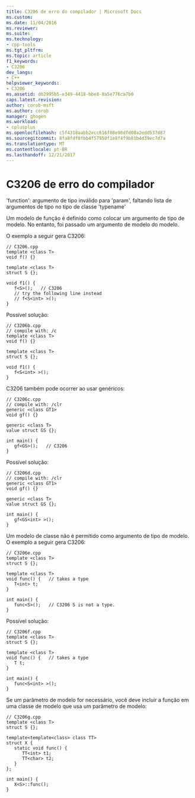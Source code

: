 ```yaml
---
title: C3206 de erro do compilador | Microsoft Docs
ms.custom: 
ms.date: 11/04/2016
ms.reviewer: 
ms.suite: 
ms.technology:
- cpp-tools
ms.tgt_pltfrm: 
ms.topic: article
f1_keywords:
- C3206
dev_langs:
- C++
helpviewer_keywords:
- C3206
ms.assetid: d62995b5-e349-4418-bbe8-8a5e776ca7b0
caps.latest.revision: 
author: corob-msft
ms.author: corob
manager: ghogen
ms.workload:
- cplusplus
ms.openlocfilehash: c5f4318aabb2ecc616f08e98dfd08a2edd537d87
ms.sourcegitcommit: 8fa8fdf0fbb4f57950f1e8f4f9b81b4d39ec7d7a
ms.translationtype: MT
ms.contentlocale: pt-BR
ms.lasthandoff: 12/21/2017
---
```

# <a name="compiler-error-c3206"></a>C3206 de erro do compilador
'function': argumento de tipo inválido para 'param', faltando lista de argumentos de tipo no tipo de classe 'typename'  
  
 Um modelo de função é definido como colocar um argumento de tipo de modelo. No entanto, foi passado um argumento de modelo do modelo.  
  
 O exemplo a seguir gera C3206:  
  
```  
// C3206.cpp  
template <class T>  
void f() {}  
  
template <class T>  
struct S {};  
  
void f1() {  
   f<S>();   // C3206  
   // try the following line instead  
   // f<S<int> >();  
}  
```  
  
 Possível solução:  
  
```  
// C3206b.cpp  
// compile with: /c  
template <class T>  
void f() {}  
  
template <class T>  
struct S {};  
  
void f1() {  
   f<S<int> >();  
}  
```  
  
 C3206 também pode ocorrer ao usar genéricos:  
  
```  
// C3206c.cpp  
// compile with: /clr  
generic <class GT1>  
void gf() {}  
  
generic <class T>  
value struct GS {};  
  
int main() {  
   gf<GS>();   // C3206  
}  
```  
  
 Possível solução:  
  
```  
// C3206d.cpp  
// compile with: /clr  
generic <class GT1>  
void gf() {}  
  
generic <class T>  
value struct GS {};  
  
int main() {  
   gf<GS<int> >();  
}  
```  
  
 
 Um modelo de classe não é permitido como argumento de tipo de modelo. O exemplo a seguir gera C3206:  
  
```  
// C3206e.cpp  
template <class T>  
struct S {};  
  
template <class T>  
void func() {   // takes a type  
   T<int> t;  
}  
  
int main() {  
   func<S>();   // C3206 S is not a type.  
}  
```  
  
 Possível solução:  
  
```  
// C3206f.cpp  
template <class T>  
struct S {};  
  
template <class T>  
void func() {   // takes a type  
   T t;  
}  
  
int main() {  
   func<S<int> >();  
}  
```  
  
 Se um parâmetro de modelo for necessário, você deve incluir a função em uma classe de modelo que usa um parâmetro de modelo:  
  
```  
// C3206g.cpp  
template <class T>  
struct S {};  
  
template<template<class> class TT>  
struct X {  
   static void func() {  
      TT<int> t1;  
      TT<char> t2;  
   }  
};  
  
int main() {  
   X<S>::func();  
}  
```